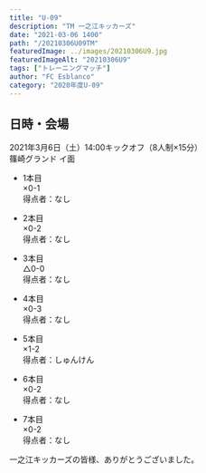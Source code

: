 ```yaml
---
title: "U-09"
description: "TM 一之江キッカーズ"
date: "2021-03-06 1400"
path: "/20210306U09TM"
featuredImage: ../images/20210306U9.jpg
featuredImageAlt: "20210306U9"
tags: ["トレーニングマッチ"]
author: "FC Esblanco"
category: "2020年度U-09"
---
```


## 日時・会場

2021年3月6日（土）14:00キックオフ（8人制×15分）<br>
篠崎グランド イ面

* 1本目<br>
×0-1<br>
得点者：なし

* 2本目<br>
×0-2<br>
得点者：なし

* 3本目<br>
△0-0<br>
得点者：なし

* 4本目<br>
×0-3<br>
得点者：なし

* 5本目<br>
×1-2<br>
得点者：しゅんけん

* 6本目<br>
×0-2<br>
得点者：なし

* 7本目<br>
×0-2<br>
得点者：なし

一之江キッカーズの皆様、ありがとうございました。
